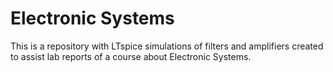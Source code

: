 # Electronic Systems
This is a repository with LTspice simulations of filters and amplifiers created to assist lab reports of a course about Electronic Systems.
